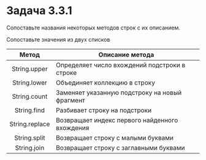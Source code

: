 # Задача 3.3.1

Сопоставьте названия некоторых методов строк с их описанием.

Сопоставьте значения из двух списков

| Метод          | Описание метода                                |
|:--------------:|------------------------------------------------|
| String.upper   | Определяет число вхождений подстроки в строке  |
| String.lower   | Объединяет коллекцию в строку                  |
| String.count   | Заменяет указанную подстроку на новый фрагмент |
| String.find    | Разбивает строку на подстроки                  |
| String.replace | Возвращает индекс первого найденного вхождения |
| String.split   | Возвращает строку с малыми буквами             |
| String.join    | Возвращает строку с заглавными буквами         |
